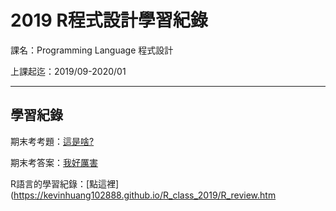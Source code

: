 # 2019 R程式設計學習紀錄

課名：Programming Language 程式設計

上課起迄：2019/09-2020/01

---
## 學習紀錄

期末考考題：[這是啥?](https://kevinhuang102888.github.io/R_class_2019/FinalExam.pdf)

期末考答案：[我好厲害](https://kevinhuang102888.github.io/R_class_2019/final_exam.html)

R語言的學習紀錄：[點這裡](https://kevinhuang102888.github.io/R_class_2019/R_review.htm